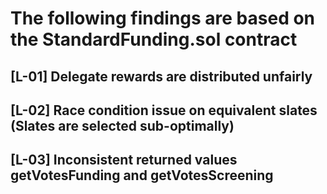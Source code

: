 # The following findings are based on the StandardFunding.sol contract

## [L-01] Delegate rewards are distributed unfairly

## [L-02] Race condition issue on equivalent slates (Slates are selected sub-optimally)

## [L-03] Inconsistent returned values getVotesFunding and getVotesScreening